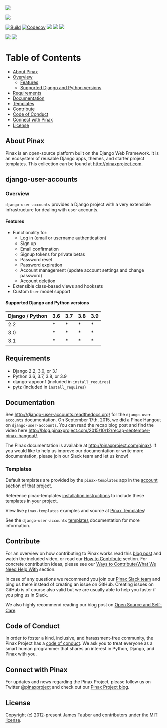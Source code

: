 ![](https://pinaxproject.com/pinax-design/social-banners/DUA.png)

[![](https://img.shields.io/pypi/v/django-user-accounts.svg)](https://pypi.python.org/pypi/django-user-accounts/)

[![Build](https://img.shields.io/circleci/project/github/pinax/django-user-accounts.svg)](https://circleci.com/gh/pinax/django-user-accounts)
[![Codecov](https://img.shields.io/codecov/c/github/pinax/django-user-accounts.svg)](https://codecov.io/gh/pinax/django-user-accounts)
[![](https://img.shields.io/github/contributors/pinax/django-user-accounts.svg)](https://github.com/pinax/django-user-accounts/graphs/contributors)
[![](https://img.shields.io/github/issues-pr/pinax/django-user-accounts.svg)](https://github.com/pinax/django-user-accounts/pulls)
[![](https://img.shields.io/github/issues-pr-closed/pinax/django-user-accounts.svg)](https://github.com/pinax/django-user-accounts/pulls?q=is%3Apr+is%3Aclosed)

[![](http://slack.pinaxproject.com/badge.svg)](http://slack.pinaxproject.com/)
[![](https://img.shields.io/badge/license-MIT-blue.svg)](https://opensource.org/licenses/MIT)


# Table of Contents

* [About Pinax](#about-pinax)
* [Overview](#overview)
  * [Features](#features)
  * [Supported Django and Python versions](#supported-django-and-python-versions)
* [Requirements](#requirements)
* [Documentation](#documentation)
* [Templates](#templates)
* [Contribute](#contribute)
* [Code of Conduct](#code-of-conduct)
* [Connect with Pinax](#connect-with-pinax)
* [License](#license)


## About Pinax

Pinax is an open-source platform built on the Django Web Framework. It is an ecosystem of reusable Django apps, themes, and starter project templates. This collection can be found at http://pinaxproject.com.


## django-user-accounts

### Overview

`django-user-accounts` provides a Django project with a very extensible infrastructure for dealing with user accounts.

#### Features

* Functionality for:
  * Log in (email or username authentication)
  * Sign up
  * Email confirmation
  * Signup tokens for private betas
  * Password reset
  * Password expiration
  * Account management (update account settings and change password)
  * Account deletion
* Extensible class-based views and hooksets
* Custom `User` model support

#### Supported Django and Python versions

Django / Python | 3.6 | 3.7 | 3.8 | 3.9
--------------- | --- | --- | --- | ---
2.2  |  *  |  *  |  *  |  * 
3.0  |  *  |  *  |  *  |  * 
3.1  |  *  |  *  |  *  |  *


## Requirements

* Django 2.2, 3.0, or 3.1
* Python 3.6, 3.7, 3.8, or 3.9
* django-appconf (included in ``install_requires``)
* pytz (included in ``install_requires``)


## Documentation

See http://django-user-accounts.readthedocs.org/ for the `django-user-accounts` documentation.
On September 17th, 2015, we did a Pinax Hangout on `django-user-accounts`. You can read the recap blog post and find the video here http://blog.pinaxproject.com/2015/10/12/recap-september-pinax-hangout/.

The Pinax documentation is available at http://pinaxproject.com/pinax/. If you would like to help us improve our documentation or write more documentation, please join our Slack team and let us know!


### Templates

Default templates are provided by the `pinax-templates` app in the
[account](https://github.com/pinax/pinax-templates/tree/master/pinax/templates/templates/account) section of that project.

Reference pinax-templates
[installation instructions](https://github.com/pinax/pinax-templates/blob/master/README.md#installation) to include these templates in your project.

View live `pinax-templates` examples and source at [Pinax Templates](https://templates.pinaxproject.com/)!

See the `django-user-accounts` [templates](https://django-user-accounts.readthedocs.io/en/latest/templates.html) documentation for more information.


## Contribute

For an overview on how contributing to Pinax works read this [blog post](http://blog.pinaxproject.com/2016/02/26/recap-february-pinax-hangout/)
and watch the included video, or read our [How to Contribute](http://pinaxproject.com/pinax/how_to_contribute/) section. For concrete contribution ideas, please see our
[Ways to Contribute/What We Need Help With](http://pinaxproject.com/pinax/ways_to_contribute/) section.

In case of any questions we recommend you join our [Pinax Slack team](http://slack.pinaxproject.com) and ping us there instead of creating an issue on GitHub. Creating issues on GitHub is of course also valid but we are usually able to help you faster if you ping us in Slack.

We also highly recommend reading our blog post on [Open Source and Self-Care](http://blog.pinaxproject.com/2016/01/19/open-source-and-self-care/).


## Code of Conduct

In order to foster a kind, inclusive, and harassment-free community, the Pinax Project
has a [code of conduct](http://pinaxproject.com/pinax/code_of_conduct/).
We ask you to treat everyone as a smart human programmer that shares an interest in Python, Django, and Pinax with you.


## Connect with Pinax

For updates and news regarding the Pinax Project, please follow us on Twitter [@pinaxproject](https://twitter.com/pinaxproject) and check out our [Pinax Project blog](http://blog.pinaxproject.com).


## License

Copyright (c) 2012-present James Tauber and contributors under the [MIT license](https://opensource.org/licenses/MIT).
